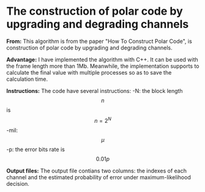 
# The construction of polar code by upgrading and degrading channels

**From:** 
This algorithm is from the paper "How To Construct Polar Code", is construction of polar code by upgrading and degrading channels.

**Advantage:** I have implemented the algorithm with C++. It can be used with the frame length more than 1Mb. Meanwhile, the implementation supports to calculate the final value with multiple processes so as to save the calculation time.

**Instructions:** 
The code have several instructions: 
-N: the block length $$n$$ is $$n=2^N$$ 
-mil: $$\mu$$ 
-p: the error bits rate is $$0.01p$$ 

**Output files:** 
The output file contians two columns: the indexes of each channel and the estimated probability of error under maximum-likelihood decision.
